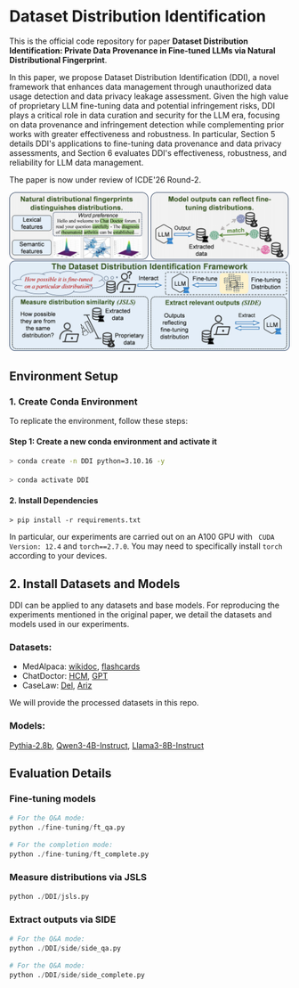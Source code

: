 # Dataset Distribution Identification

This is the official code repository for paper **Dataset Distribution Identification: Private Data Provenance in Fine-tuned LLMs via Natural Distributional Fingerprint**. 

In this paper, we propose Dataset Distribution Identification (DDI), a novel framework that enhances data management through unauthorized data usage detection and data privacy leakage assessment. Given the high value of proprietary LLM fine-tuning data and potential infringement risks, DDI plays a critical role in data curation and security for the LLM era, focusing on data provenance and infringement detection while complementing prior works with greater effectiveness and robustness. In particular, Section 5 details DDI's applications to fine-tuning data provenance and data privacy assessments, and Section 6 evaluates DDI's effectiveness, robustness, and reliability for LLM data management.

The paper is now under review of ICDE'26 Round-2. 

![DDI schema](./images/DDI-schema.png)

## Environment Setup

### 1. Create Conda Environment

To replicate the environment, follow these steps:

#### Step 1: Create a new conda environment and activate it

```sh
> conda create -n DDI python=3.10.16 -y

> conda activate DDI
```

#### 2. Install Dependencies

```
> pip install -r requirements.txt
```

In particular, our experiments are carried out on an A100 GPU with ` CUDA Version: 12.4` and `torch==2.7.0`. You may need to specifically install `torch` according to your devices. 

## 2. Install Datasets and Models

DDI can be applied to any datasets and base models. For reproducing the experiments mentioned in the original paper, we detail the datasets and models used in our experiments.

### Datasets:

- MedAlpaca: [wikidoc](https://huggingface.co/datasets/medalpaca/medical_meadow_wikidoc), [flashcards](https://huggingface.co/datasets/medalpaca/medical_meadow_medical_flashcards)
- ChatDoctor: [HCM](https://huggingface.co/datasets/xDAN-datasets/ChatDoctor_HealthCareMagic_112k), [GPT](https://huggingface.co/datasets/xDAN-datasets/ChatDoctor_chatdoctor_7k)
- CaseLaw: [Del](https://huggingface.co/datasets/free-law/Caselaw_Access_Project/tree/main/delaware), [Ariz](https://huggingface.co/datasets/free-law/Caselaw_Access_Project/tree/main/arizona)

We will provide the processed datasets in this repo.

### Models:

[Pythia-2.8b](https://huggingface.co/EleutherAI/pythia-2.8b), [Qwen3-4B-Instruct](https://huggingface.co/Qwen/Qwen3-4B-Instruct-2507), [Llama3-8B-Instruct](https://huggingface.co/unsloth/Meta-Llama-3.1-8B-Instruct-bnb-4bit)


## Evaluation Details

### Fine-tuning models

```py
# For the Q&A mode:
python ./fine-tuning/ft_qa.py
```

```py
# For the completion mode:
python ./fine-tuning/ft_complete.py
```

### Measure distributions via JSLS

```py
python ./DDI/jsls.py
```

### Extract outputs via SIDE

```py
# For the Q&A mode:
python ./DDI/side/side_qa.py
```

```py
# For the Q&A mode:
python ./DDI/side/side_complete.py
```

